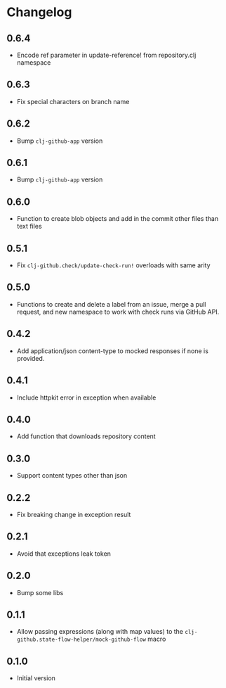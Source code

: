 # Changelog

## 0.6.4
- Encode ref parameter in update-reference! from repository.clj namespace

## 0.6.3
- Fix special characters on branch name

## 0.6.2
- Bump `clj-github-app` version

## 0.6.1
- Bump `clj-github-app` version

## 0.6.0
- Function to create blob objects and add in the commit other files than text files

## 0.5.1

- Fix `clj-github.check/update-check-run!` overloads with same arity

## 0.5.0

- Functions to create and delete a label from an issue, merge a pull request, and new namespace to work with check runs via GitHub API.

## 0.4.2

- Add application/json content-type to mocked responses if none is provided.

## 0.4.1

- Include httpkit error in exception when available

## 0.4.0
- Add function that downloads repository content

## 0.3.0
- Support content types other than json

## 0.2.2
- Fix breaking change in exception result

## 0.2.1
- Avoid that exceptions leak token

## 0.2.0
- Bump some libs

## 0.1.1
- Allow passing expressions (along with map values) to the `clj-github.state-flow-helper/mock-github-flow` macro

## 0.1.0
- Initial version
